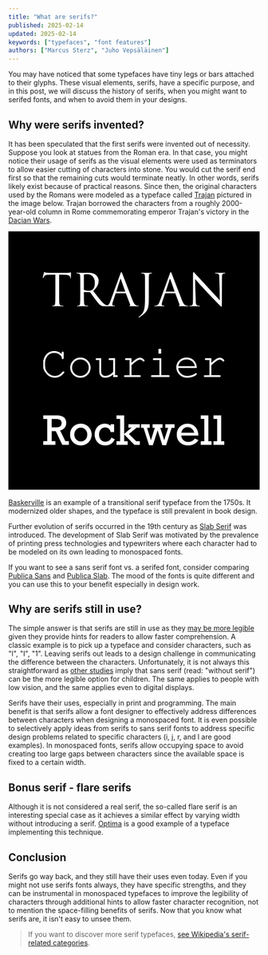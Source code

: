 ```yaml
---
title: "What are serifs?"
published: 2025-02-14
updated: 2025-02-14
keywords: ["typefaces", "font features"]
authors: ["Marcus Sterz", "Juho Vepsäläinen"]
---
```


You may have noticed that some typefaces have tiny legs or bars attached to their glyphs.
These visual elements, serifs, have a specific purpose, and in this post, we will discuss the history of serifs, when you might want to serifed fonts, and when to avoid them in your designs.

## Why were serifs invented?

It has been speculated that the first serifs were invented out of necessity.
Suppose you look at statues from the Roman era.
In that case, you might notice their usage of serifs as the visual elements were used as terminators to allow easier cutting of characters into stone.
You would cut the serif end first so that the remaining cuts would terminate neatly.
In other words, serifs likely exist because of practical reasons.
Since then, the original characters used by the Romans were modeled as a typeface called [Trajan](https://en.wikipedia.org/wiki/Trajan_(typeface)) pictured in the image below.
Trajan borrowed the characters from a roughly 2000-year-old column in Rome commemorating emperor Trajan's victory in the [Dacian Wars](https://en.wikipedia.org/wiki/Trajan%27s_Dacian_Wars).

![Examples of serif fonts](/images/MLBlogposts-whatareserifsinafont-01.png)

[Baskerville](https://en.wikipedia.org/wiki/Baskerville) is an example of a transitional serif typeface from the 1750s.
It modernized older shapes, and the typeface is still prevalent in book design.

Further evolution of serifs occurred in the 19th century as [Slab Serif](https://en.wikipedia.org/wiki/Slab_serif) was introduced.
The development of Slab Serif was motivated by the prevalence of printing press technologies and typewriters where each character had to be modeled on its own leading to monospaced fonts.

If you want to see a sans serif font vs. a serifed font, consider comparing [Publica Sans](https://www.facetype.org/fonts/publica-sans) and [Publica Slab](https://www.facetype.org/fonts/publica-slab).
The mood of the fonts is quite different and you can use this to your benefit especially in design work.

## Why are serifs still in use?

The simple answer is that serifs are still in use as they [may be more legible](https://pmc.ncbi.nlm.nih.gov/articles/PMC4612630/) given they provide hints for readers to allow faster comprehension.
A classic example is to pick up a typeface and consider characters, such as "l", "I", "1".
Leaving serifs out leads to a design challenge in communicating the difference between the characters.
Unfortunately, it is not always this straightforward as [other studies](https://geniusee.com/single-blog/font-readability-research-famous-designers-vs-scientists) imply that sans serif (read: "without serif") can be the more legible option for children.
The same applies to people with low vision, and the same applies even to digital displays.

Serifs have their uses, especially in print and programming.
The main benefit is that serifs allow a font designer to effectively address differences between characters when designing a monospaced font.
It is even possible to selectively apply ideas from serifs to sans serif fonts to address specific design problems related to specific characters (i, j, r, and l are good examples).
In monospaced fonts, serifs allow occupying space to avoid creating too large gaps between characters since the available space is fixed to a certain width.

## Bonus serif - flare serifs

Although it is not considered a real serif, the so-called flare serif is an interesting special case as it achieves a similar effect by varying width without introducing a serif.
[Optima](https://en.wikipedia.org/wiki/Optima) is a good example of a typeface implementing this technique.

## Conclusion

Serifs go way back, and they still have their uses even today.
Even if you might not use serifs fonts always, they have specific strengths, and they can be instrumental in monospaced typefaces to improve the legibility of characters through additional hints to allow faster character recognition, not to mention the space-filling benefits of serifs.
Now that you know what serifs are, it isn't easy to unsee them.

> If you want to discover more serif typefaces, [see Wikipedia's serif-related categories](https://en.wikipedia.org/wiki/Category:Serif_typefaces).
